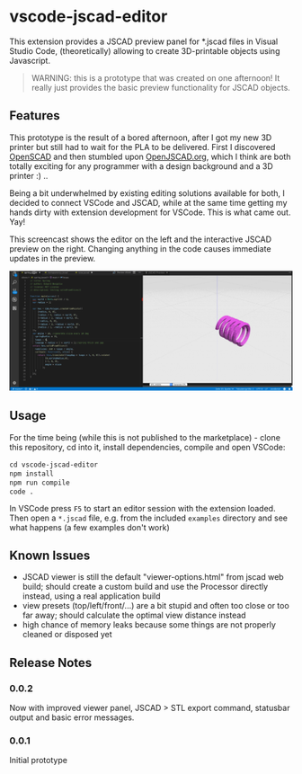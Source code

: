 # vscode-jscad-editor

This extension provides a JSCAD preview panel for *.jscad files in Visual Studio Code, (theoretically) allowing to create 3D-printable objects using Javascript.

> WARNING: this is a prototype that was created on one afternoon! It really just provides the basic preview functionality for JSCAD objects.

## Features

This prototype is the result of a bored afternoon, after I got my new 3D printer but still had to wait for the PLA to be delivered. First I discovered [OpenSCAD](http://openscad.org) and then stumbled upon [OpenJSCAD.org](http://openjscad.org), which I think are both totally exciting for any programmer with a design background and a 3D printer :) ..

Being a bit underwhelmed by existing editing solutions available for both, I decided to connect VSCode and JSCAD, while at the same time getting my hands dirty with extension development for VSCode. This is what came out. Yay!

This screencast shows the editor on the left and the interactive JSCAD preview on the right. Changing anything in the code causes immediate updates in the preview.

![JSCAD Preview Screenshot](./jscad-screencast-2.gif)

## Usage

For the time being (while this is not published to the marketplace) - clone this repository, cd into it, install dependencies, compile and open VSCode:

    cd vscode-jscad-editor
    npm install
    npm run compile
    code .

In VSCode press `F5` to start an editor session with the extension loaded. Then open a `*.jscad` file, e.g. from the included `examples` directory and see what happens (a few examples don't work)

## Known Issues

- JSCAD viewer is still the default "viewer-options.html" from jscad web build; should create a custom build and use the Processor directly instead, using a real application build
- view presets (top/left/front/...) are a bit stupid and often too close or too far away; should calculate the optimal view distance instead
- high chance of memory leaks because some things are not properly cleaned or disposed yet

## Release Notes

### 0.0.2

Now with improved viewer panel, JSCAD > STL export command, statusbar output and basic error messages.

### 0.0.1

Initial prototype
